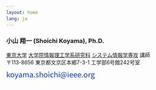 ```yaml
---
layout: home
lang: ja
---
```


<h3>小山 翔一 (Shoichi Koyama), Ph.D.</h3>
<a href="https://www.u-tokyo.ac.jp/" target="_blank" rel="noopener noreferrer">東京大学</a> <a href="https://www.i.u-tokyo.ac.jp/" target="_blank" rel="noopener noreferrer">大学院情報理工学系研究科</a> <a href="https://www.i.u-tokyo.ac.jp/edu/course/ipc/" target="_blank" rel="noopener noreferrer">システム情報学専攻</a> 講師<br />
〒113-8656 東京都文京区本郷7-3-1 工学部6号館242号室 <a href="https://www.google.co.jp/maps/place/%E3%80%92113-8654+T%C5%8Dky%C5%8D-to,+Bunky%C5%8D-ku,+Hong%C5%8D,+The+University+of+Tokyo,+7+Chome%E2%88%923+%E5%B7%A5%E5%AD%A6%E9%83%A8%EF%BC%96%E5%8F%B7%E9%A4%A8/@35.7141215,139.7611171,17z/data=!3m1!4b1!4m2!3m1!1s0x60188c31b6a0c8eb:0xb76f6e1eaadfecf6?hl=en" target="_blank" rel="noopener noreferrer"><i class="fas fa-map-marked-alt"></i></a><br />
<i class="fas fa-envelope"></i> <img src="../mail.png" width="240px" style="padding: 14px 0px 0px 0px" alt="mail"><br />

